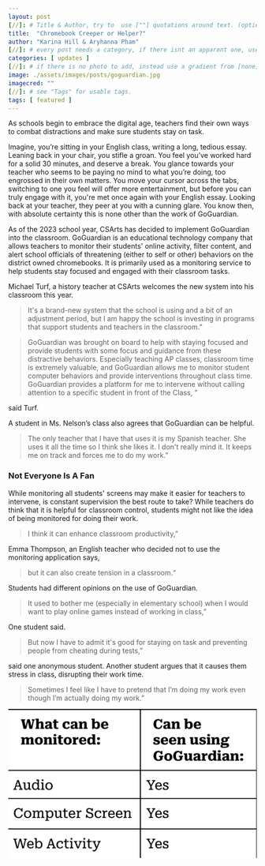 ```yaml
---
layout: post
[//]: # Title & Author, try to  use [""] quotations around text. (optional, just formality).
title:  "Chromebook Creeper or Helper?"
author: "Karina Hill & Aryhanna Pham"
[//]: # every post needs a category, if there isnt an apparent one, use [misc].
categories: [ updates ]
[//]: # if there is no photo to add, instead use a gradient from [none] folder by picking a number from 1-10. (all gradients are .jpg)
image: ./assets/images/posts/goguardian.jpg
imagecred: ""
[//]: # see "Tags" for usable tags.
tags: [ featured ]
---
```

As schools begin to embrace the digital age, teachers find their own ways to combat distractions and make sure students stay on task.

Imagine, you’re sitting in your English class, writing a long, tedious essay. Leaning back in your chair, you stifle a groan. You feel you’ve worked hard for a solid 30 minutes, and deserve a break. You glance towards your teacher who seems to be paying no mind to what you’re doing, too engrossed in their own matters. You move your cursor across the tabs, switching to one you feel will offer more entertainment, but before you can truly engage with it, you're met once again with your English essay. Looking back at your teacher, they peer at you with a cunning glare. You know then, with absolute certainty this is none other than the work of GoGuardian. 

As of the 2023 school year, CSArts has decided to implement GoGuardian into the classroom. GoGuardian is an educational technology company that allows teachers to monitor their students' online activity, filter content, and alert school officials of threatening (either to self or other) behaviors on the district owned chromebooks. It is primarily used as a monitoring service to help students stay focused and engaged with their classroom tasks. 

Michael Turf, a history teacher at CSArts welcomes the new system into his classroom this year.

> It's a brand-new system that the school is using and a bit of an adjustment period, but I am happy the school is investing in programs that support students and teachers in the classroom.”

> GoGuardian was brought on board to help with staying focused and provide students with some focus and guidance from these distractive behaviors. Especially teaching AP classes, classroom time is extremely valuable, and GoGuardian allows me to monitor student computer behaviors and provide interventions throughout class time. GoGuardian provides a platform for me to intervene without calling attention to a specific student in front of the Class, ” 

said Turf.

A student in Ms. Nelson’s class also agrees that GoGuardian can be helpful. 

> The only teacher that I have that uses it is my Spanish teacher. She uses it all the time so I  think she likes it. I don't really mind it. It keeps me on track and forces me to do my work.”

### Not Everyone Is A Fan

While monitoring all students' screens may make it easier for teachers to intervene, is constant supervision the best route to take? While teachers do think that it is helpful for classroom control, students might not like the idea of being monitored for doing their work.

> I think it can enhance classroom productivity,” 

Emma Thompson, an English teacher who decided not to use the monitoring application says, 

> but it can also create tension in a classroom.“ 

Students had different opinions on the use of GoGuardian. 

> It used to bother me (especially in elementary school) when I would want to play online games instead of working in class,” 

One student said. 

> But now I have to admit it's good for staying on task and preventing people from cheating during tests,” 

said one anonymous student. Another student argues that it causes them stress in class, disrupting their work time.  

> Sometimes I feel like I have to pretend that I’m doing my work even though I’m actually doing my work.” 

![Credit: Karina Hill and Aryhanna Pham](/assets/images/posts/misc/goguardiantable.png)